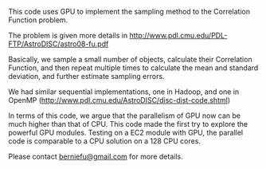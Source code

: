 This code uses GPU to implement the sampling method to the Correlation Function problem.

The problem is given more details in http://www.pdl.cmu.edu/PDL-FTP/AstroDISC/astro08-fu.pdf

Basically, we sample a small number of objects, calculate their Correlation Function, and then repeat multiple times to
calculate the mean and standard deviation, and further estimate sampling errors.

We had similar sequential implementations, one in Hadoop, and one in OpenMP 
(http://www.pdl.cmu.edu/AstroDISC/disc-dist-code.shtml)

In terms of this code, we argue that the parallelism of GPU now can be much higher than that of CPU. This code made the
first try to explore the powerful GPU modules. Testing on a EC2 module with GPU, the parallel code is comparable to
a CPU solution on a 128 CPU cores.

Please contact berniefu@gmail.com for more details.
